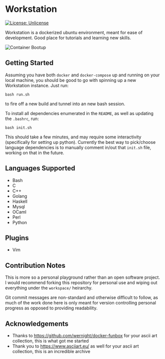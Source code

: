# Workstation
[![License: Unlicense](https://img.shields.io/badge/license-Unlicense-blue.svg)](http://unlicense.org/)

Workstation is a dockerized ubuntu environment, meant for ease of development. Good place for tutorials and learning new skills.

![Container Bootup](https://github.com/AlexMapley/workstation/blob/master/art/bootup.png)

## Getting Started
Assuming you have both `docker` and `docker-compose` up and running on your local machine, you should be good to go with spinning up a new Workstation instance. Just run:

```
bash run.sh
```

to fire off a new build and tunnel into an new bash session.

To install all dependencies enumerated in the `README`, as well as updating the `.bashrc`, run:

```
bash init.sh
```

This should take a few minutes, and may require some interactivity (specifically for setting up python). Currently the best way to pick/choose language dependencies is to manually comment in/out that `init.sh` file, working on that in the future. 

## Languages Supported
- Bash
- C
- C++
- Golang
- Haskell
- Mysql
- OCaml
- Perl
- Python

## Plugins
- Vim

## Contribution Notes
This is more so a personal playground rather than an open software project. I would recommend forking this repository for personal use and wiping out everything under the `workspace/` heirarchy.

Git commit messages are non-standard and otherwise difficult to follow, as much of the work done here is only meant for version controlling personal progress as opposed to providing readability.

## Acknowledgements
- Thanks to https://github.com/wernight/docker-funbox for your ascii art collection, this is what got me started
- Thank you to https://www.asciiart.eu/ as well for your ascii art collection, this is an incredible archive

